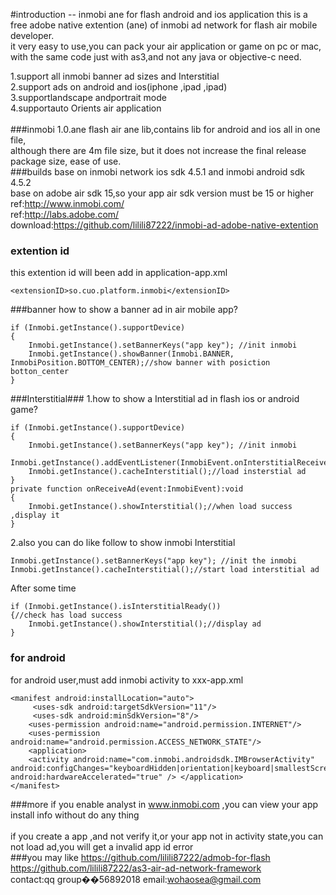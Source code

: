#introduction -- inmobi ane for flash android and ios application
this is a free adobe native extention (ane) of inmobi ad network for flash air mobile developer.<br/>
it very easy to use,you can pack your air application or game on pc or mac,<br/>
with the same code just with as3,and not any java or objective-c need.<br/>

1.support all inmobi banner ad sizes and Interstitial<br/>
2.support ads on android and ios(iphone ,ipad ,ipad)<br/>
3.supportlandscape andportrait mode<br/>
4.supportauto Orients air application<br/>
<br/>
###inmobi 1.0.ane
flash air ane lib,contains lib for android and ios all in one file,<br/>
although there are 4m file size, but it does not increase the final release package size, ease of use.<br/>
###builds
base on inmobi network ios sdk 4.5.1 and inmobi android sdk 4.5.2<br/>
base on adobe air sdk 15,so your app air sdk version must be 15 or higher<br/>
ref:http://www.inmobi.com/<br/>
ref:http://labs.adobe.com/<br/>
download:https://github.com/lilili87222/inmobi-ad-adobe-native-extention<br/>
###  extention id
this extention id will been add in application-app.xml<br/>
```
<extensionID>so.cuo.platform.inmobi</extensionID>
```
###banner
how to show a banner ad in air mobile app?
```
if (Inmobi.getInstance().supportDevice)
{
	Inmobi.getInstance().setBannerKeys("app key"); //init inmobi
	Inmobi.getInstance().showBanner(Inmobi.BANNER, InmobiPosition.BOTTOM_CENTER);//show banner with posiction botton_center
}
```
###Interstitial###
1.how to show a Interstitial ad in flash ios or android game?
```
if (Inmobi.getInstance().supportDevice)
{
	Inmobi.getInstance().setBannerKeys("app key"); //init inmobi
	Inmobi.getInstance().addEventListener(InmobiEvent.onInterstitialReceive,onReceiveAd);
	Inmobi.getInstance().cacheInterstitial();//load insterstial ad
}
private function onReceiveAd(event:InmobiEvent):void
{
	Inmobi.getInstance().showInterstitial();//when load success ,display it
}
```
2.also you can do like follow to show inmobi Interstitial
```
Inmobi.getInstance().setBannerKeys("app key"); //init the inmobi
Inmobi.getInstance().cacheInterstitial();//start load interstitial ad
```
After some time
```
if (Inmobi.getInstance().isInterstitialReady())
{//check has load success
	Inmobi.getInstance().showInterstitial();//display ad
}
```
### for android 
for android user,must add inmobi activity to xxx-app.xml
```
<manifest android:installLocation="auto">
     <uses-sdk android:targetSdkVersion="11"/>
     <uses-sdk android:minSdkVersion="8"/>
    <uses-permission android:name="android.permission.INTERNET"/>
    <uses-permission android:name="android.permission.ACCESS_NETWORK_STATE"/>
    <application>
    <activity android:name="com.inmobi.androidsdk.IMBrowserActivity" android:configChanges="keyboardHidden|orientation|keyboard|smallestScreenSize|screenSize" android:hardwareAccelerated="true" /> </application>
</manifest>
```
###more
if you enable analyst in www.inmobi.com ,you can view your app install info without do any thing<br/>
<br/>
if you create a app ,and not verify it,or your app not in activity state,you can not load ad,you will get a invalid app id error<br/>
###you may like
https://github.com/lilili87222/admob-for-flash<br/>
https://github.com/lilili87222/as3-air-ad-network-framework <br/>
 contact:qq group��56892018 email:wohaosea@gmail.com